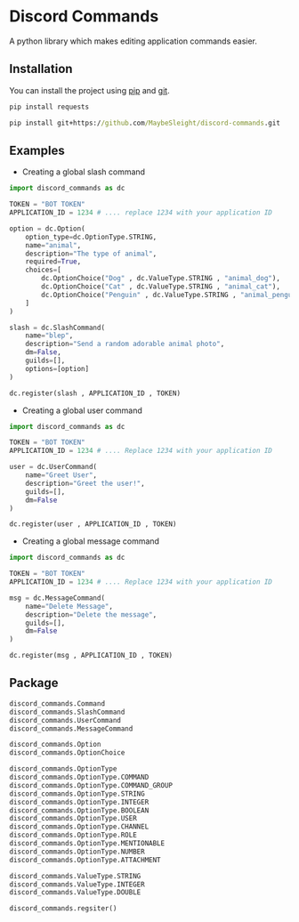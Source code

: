 # Discord Commands
A python library which makes editing application commands easier.

## Installation
You can install the project using [pip](https://pypi.org/) and [git](https://git-scm.com/).

```cmd
pip install requests

pip install git+https://github.com/MaybeSleight/discord-commands.git
```

## Examples

- Creating a global slash command

```py
import discord_commands as dc

TOKEN = "BOT TOKEN"
APPLICATION_ID = 1234 # .... replace 1234 with your application ID

option = dc.Option(
    option_type=dc.OptionType.STRING,
    name="animal",
    description="The type of animal",
    required=True,
    choices=[
        dc.OptionChoice("Dog" , dc.ValueType.STRING , "animal_dog"),
        dc.OptionChoice("Cat" , dc.ValueType.STRING , "animal_cat"),
        dc.OptionChoice("Penguin" , dc.ValueType.STRING , "animal_penguin")
    ]
)

slash = dc.SlashCommand(
    name="blep",
    description="Send a random adorable animal photo",
    dm=False,
    guilds=[],
    options=[option]
)

dc.register(slash , APPLICATION_ID , TOKEN)
```

- Creating a global user command
```py
import discord_commands as dc

TOKEN = "BOT TOKEN"
APPLICATION_ID = 1234 # .... Replace 1234 with your application ID

user = dc.UserCommand(
    name="Greet User",
    description="Greet the user!",
    guilds=[],
    dm=False
)

dc.register(user , APPLICATION_ID , TOKEN)
```

- Creating a global message command
```py
import discord_commands as dc

TOKEN = "BOT TOKEN"
APPLICATION_ID = 1234 # .... Replace 1234 with your application ID

msg = dc.MessageCommand(
    name="Delete Message",
    description="Delete the message",
    guilds=[],
    dm=False
)

dc.register(msg , APPLICATION_ID , TOKEN)
```

## Package
```py
discord_commands.Command
discord_commands.SlashCommand
discord_commands.UserCommand
discord_commands.MessageCommand

discord_commands.Option
discord_commands.OptionChoice

discord_commands.OptionType
discord_commands.OptionType.COMMAND
discord_commands.OptionType.COMMAND_GROUP
discord_commands.OptionType.STRING
discord_commands.OptionType.INTEGER
discord_commands.OptionType.BOOLEAN
discord_commands.OptionType.USER
discord_commands.OptionType.CHANNEL
discord_commands.OptionType.ROLE
discord_commands.OptionType.MENTIONABLE
discord_commands.OptionType.NUMBER
discord_commands.OptionType.ATTACHMENT

discord_commands.ValueType.STRING
discord_commands.ValueType.INTEGER
discord_commands.ValueType.DOUBLE

discord_commands.regsiter()
```
